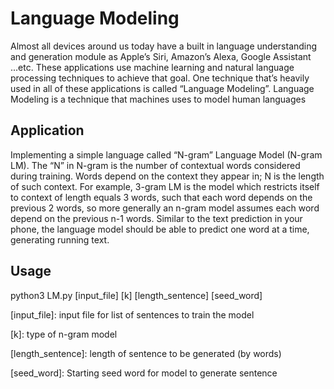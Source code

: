 # Language Modeling
Almost all devices around us today have a built in language understanding and generation module as Apple’s Siri, Amazon’s Alexa, Google Assistant ...etc. These applications use machine learning and natural language processing techniques to achieve that goal. One technique that’s heavily used in all of these applications is called “Language Modeling”. Language Modeling is a technique that machines uses to model human languages

## Application
Implementing a simple language called “N-gram” Language Model (N-gram LM). The “N” in N-gram is the number of contextual words considered during training. Words depend on the context they appear in; N is the length of such context. For example, 3-gram LM is the model which restricts itself to context of length equals 3 words, such that each word depends on the previous 2 words, so more generally an n-gram model assumes each word depend on the previous n-1 words. Similar to the text prediction in your phone, the language model should be able to predict one word at a time, generating running text.

## Usage
python3 LM.py [input_file] [k] [length_sentence] [seed_word]

[input_file]: input file for list of sentences to train the model

[k]: type of n-gram model

[length_sentence]: length of sentence to be generated (by words)

[seed_word]: Starting seed word for model to generate sentence


